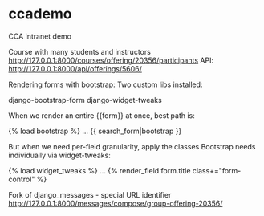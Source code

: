 ccademo
=======

CCA intranet demo

Course with many students and instructors
http://127.0.0.1:8000/courses/offering/20356/participants
API:
http://127.0.0.1:8000/api/offerings/5606/

Rendering forms with bootstrap: Two custom libs installed:

django-bootstrap-form
django-widget-tweaks

When we render an entire {{form}} at once, best path is:

{% load bootstrap %}
...
{{ search_form|bootstrap }}

But when we need per-field granularity, apply the classes Bootstrap needs individually via widget-tweaks:

{% load widget_tweaks %}
...
{% render_field form.title class+="form-control" %}

Fork of django_messages - special URL identifier
http://127.0.0.1:8000/messages/compose/group-offering-20356/

